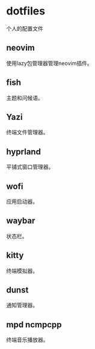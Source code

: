 # dotfiles
个人的配置文件
## neovim
使用lazy包管理器管理neovim插件。
## fish
主题和问候语。
## Yazi
终端文件管理器。
## hyprland
平铺式窗口管理器。
## wofi
应用启动器。
## waybar
状态栏。
## kitty
终端模拟器。
## dunst
通知管理器。
## mpd ncmpcpp
终端音乐播放器。
